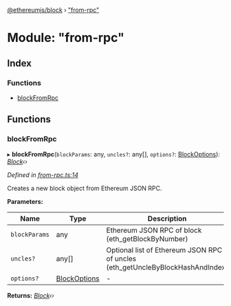 [@ethereumjs/block](../README.md) › ["from-rpc"](_from_rpc_.md)

# Module: "from-rpc"

## Index

### Functions

* [blockFromRpc](_from_rpc_.md#blockfromrpc)

## Functions

###  blockFromRpc

▸ **blockFromRpc**(`blockParams`: any, `uncles?`: any[], `options?`: [BlockOptions](../interfaces/_index_.blockoptions.md)): *[Block](../classes/_block_.block.md)‹›*

*Defined in [from-rpc.ts:14](https://github.com/ethereumjs/ethereumjs-vm/blob/master/packages/block/src/from-rpc.ts#L14)*

Creates a new block object from Ethereum JSON RPC.

**Parameters:**

Name | Type | Description |
------ | ------ | ------ |
`blockParams` | any | Ethereum JSON RPC of block (eth_getBlockByNumber) |
`uncles?` | any[] | Optional list of Ethereum JSON RPC of uncles (eth_getUncleByBlockHashAndIndex) |
`options?` | [BlockOptions](../interfaces/_index_.blockoptions.md) | - |

**Returns:** *[Block](../classes/_block_.block.md)‹›*
